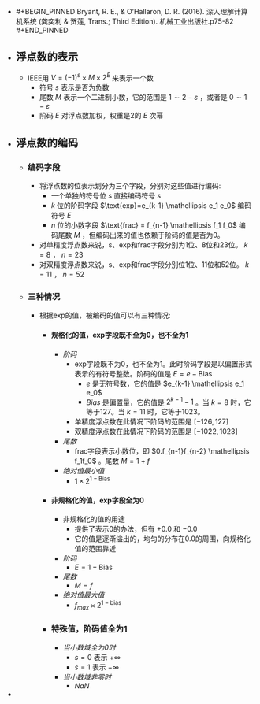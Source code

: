 - #+BEGIN_PINNED
  Bryant, R. E., & O’Hallaron, D. R. (2016). 深入理解计算机系统 (龚奕利 & 贺莲, Trans.; Third Edition). 机械工业出版社.p75-82
  #+END_PINNED
- ## 浮点数的表示
	- IEEE用 $V=(-1)^s \times M \times 2^E$ 来表示一个数
		- 符号 $s$ 表示是否为负数
		- 尾数 $M$ 表示一个二进制小数，它的范围是 $1 \sim 2-\varepsilon$ ，或者是 $0 \sim 1-\varepsilon$
		- 阶码 $E$ 对浮点数加权，权重是2的 $E$ 次幂
- ## 浮点数的编码
	- ### 编码字段
		- 将浮点数的位表示划分为三个字段，分别对这些值进行编码:
			- 一个单独的符号位 $s$ 直接编码符号 $s$
			- $k$ 位的阶码字段 $\text{exp}=e_{k-1} \mathellipsis e_1 e_0$ 编码符号 $E$
			- $n$ 位的小数字段 $\text{frac} = f_{n-1} \mathellipsis f_1 f_0$ 编码尾数 $M$ ，但编码出来的值也依赖于阶码的值是否为0。
		- 对单精度浮点数来说，s、exp和frac字段分别为1位、8位和23位。 $k = 8$ ， $n = 23$
		- 对双精度浮点数来说，s、exp和frac字段分别位1位、11位和52位。 $k = 11$ ， $n = 52$
	- ### 三种情况
		- 根据exp的值，被编码的值可以有三种情况:
			- #### 规格化的值，exp字段既不全为0，也不全为1
				- *阶码*
					- exp字段既不为0，也不全为1。此时阶码字段是以偏置形式表示的有符号整数。阶码的值是 $E = e - \text{Bias}$
						- $e$ 是无符号数，它的值是 $e_{k-1} \mathellipsis e_1 e_0$
						- $Bias$ 是偏置量，它的值是 $2^{k-1}-1$ 。当 $k = 8$ 时，它等于127。当 $k = 11$ 时，它等于1023。
					- 单精度浮点数在此情况下阶码的范围是 $[-126, 127]$
					- 双精度浮点数在此情况下阶码的范围是 $[-1022, 1023]$
				- *尾数*
					- frac字段表示小数位，即 $0.f_{n-1}f_{n-2} \mathellipsis f_1f_0$ 。尾数 $M = 1 + f$
				- *绝对值最小值*
					- $1 \times 2^{1- \text{Bias}}$
			- #### 非规格化的值，exp字段全为0
				- 非规格化的值的用途
					- 提供了表示0的办法，但有 $+0.0$ 和 $-0.0$
					- 它的值是逐渐溢出的，均匀的分布在0.0的周围，向规格化值的范围靠近
				- *阶码*
					- $E = 1 - \text{Bias}$
				- *尾数*
					- $M = f$
				- *绝对值最大值*
					- $f_{max} \times 2^{1-\text{bias}}$
			- ### 特殊值，阶码值全为1
				- *当小数域全为0时*
					- $s = 0$ 表示 $+\infty$
					- $s = 1$ 表示 $-\infty$
				- *当小数域非零时*
					- $NaN$
-